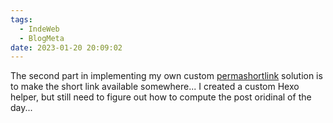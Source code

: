 ```yaml
---
tags:
  - IndeWeb
  - BlogMeta
date: 2023-01-20 20:09:02
---
```

The second part in implementing my own custom [permashortlink](https://indieweb.org/permashortlink) solution is to make the short link available somewhere... I created a custom Hexo helper, but still need to figure out how to compute the post oridinal of the day...